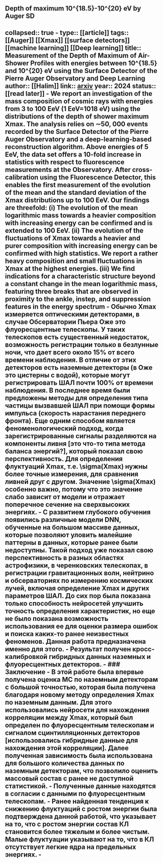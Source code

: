 ## Depth of maximum 10^{18.5}-10^{20} eV by Auger SD
collapsed:: true
	- type:: [[article]]
	  tags:: [[Auger]] [[Xmax]] [[surface detectors]] [[machine learning]] [[Deep learning]] 
	  title:: Measurement of the Depth of Maximum of Air-Shower Profiles with energies between 10^{18.5} and 10^{20} eV using the Surface Detector of the Pierre Auger Observatory and Deep Learning
	  author:: [[Halim]] 
	  link:: [arxiv](https://arxiv.org/pdf/2406.06319)
	  year:: 2024
	  status:: [[read later]]
		- We report an investigation of the mass composition of cosmic rays with energies from 3 to 100 EeV (1 EeV=1018 eV) using the distributions of the depth of shower maximum Xmax. The analysis relies on ∼50, 000 events recorded by the Surface Detector of the Pierre Auger Observatory and a deep-learning-based reconstruction algorithm. Above energies of 5 EeV, the data set offers a 10-fold increase in statistics with respect to fluorescence measurements at the Observatory. After cross-calibration using the Fluorescence Detector, this enables the first measurement of the evolution of the mean and the standard deviation of the Xmax distributions up to 100 EeV. Our findings are threefold:
		  (i) The evolution of the mean logarithmic mass towards a heavier composition with increasing energy can be confirmed and is extended to 100 EeV.
		  (ii) The evolution of the fluctuations of Xmax towards a heavier and purer composition with increasing energy can be confirmed with high statistics. We report a rather heavy composition and small fluctuations in Xmax at the highest energies.
		  (iii) We find indications for a characteristic structure beyond a constant change in the mean logarithmic mass, featuring three breaks that are observed in proximity to the ankle, instep, and suppression features in the energy spectrum
		- Обычно Xmax измеряется оптическими детекторами, в случае Обсерватории Пьера Оже это флуоресцентные телескопы. У таких телескопов есть существенный недостаток, возможность регистрации только в безлунные ночи, что дает всего около 15% от всего времени наблюдения. В отличие от этих детекторов есть наземные детекторы (в Оже это цистерны с водой), которые могут регистрировать ШАЛ почти 100% от времени наблюдения. В последнее время были предложены методы для определения типа частицы вызвавшей ШАЛ при помощи формы импульса (скорость нарастания переднего фронта). Еще одним способом является феноменологический подход, когда зарегистрированные сигналы разделяются на компоненты ливня [это что-то типа метода баланса энергий?], который показал свою перспективность. Для определения флуктуаций Xmax, т.е. \sigma(Xmax) нужны более точные измерения, для сравнения ливней друг с другом. Значение \sigma(Xmax) особенно важно, потому что это значение слабо зависит от модели и отражает поперечное сечение на сверхвысоких энергиях.
		- С развитием глубокого обучения появились различные модели DNN, обученные на большом массиве данных, которые позволяют уловить малейшие паттерны в данных, которые ранее были недоступны. Такой подход уже показал свою перспективность в разных областях астрофизики, в черенковских телескопах, в регистрации гравитационных волн, нейтрино и обсерваториях по измерению космических лучей, включая определение Xmax и других параметров ШАЛ. До сих пор была показана только способность нейросетей улучшить точность определения характеристик, но еще не было показана возможность использования ее для оценки размера ошибок и поиска каких-то ранее неизвестных феноменов. Данная работа предназначена именно для этого.
		- Результат получен кросс-калибровкой гибридных данных наземных и флуоресцентных детекторов.
		- ### Заключение
			- В этой работе была впервые получена оценка МС по наземным детекторам с большой точностью, которая была получена благодаря новому методу определения Xmax по наземным данным. Для этого использовались нейросети для нахождения корреляции между Xmax, который был определен по флуоресцентным телескопам и сигналом сцинтилляционных детекторов [использовались гибридные данные для нахождения этой корреляции]. Далее полученная зависимость была использована для большого количества данных по наземным детекторам, что позволило оценить массовый состав с ранее не доступной статистикой.
			- Полученные данные находятся в согласии с данными по флуоресцентным телескопам.
			- Ранее найденная тенденция к снижению флуктуаций с ростом энергии была подтверждена данной работой, что указывает на то, что с ростом энергии состав КЛ становится более тяжелым и более чистым. Малые флуктуации указывают на то, что в КЛ отсутствует легкие ядра на предельных энергиях.
	-
-